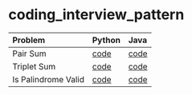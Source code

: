 # coding_interview_pattern

| Problem  | Python                        | Java                                                                 |
| :--- |:------------------------------|:---------------------------------------------------------------------| 
| Pair Sum | [code](python/01_pair_sum.py) | [code](java/src/main/java/tw/idv/stevenang/pairSum/Solution.java)    |
| Triplet Sum | [code](python/02_triplet_sum.py) | [code](java/src/main/java/tw/idv/stevenang/tripletSum/Solution.java) |
| Is Palindrome Valid | [code](python/03_is_palindrome_valid.py) | [code](java/src/main/java/tw/idv/stevenang/isPalindromeValid/Solution.java) |
